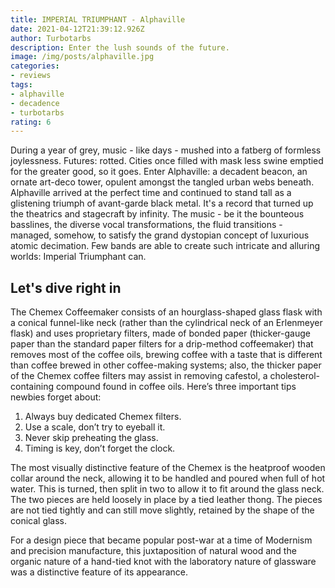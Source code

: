 ```yaml
---
title: IMPERIAL TRIUMPHANT - Alphaville
date: 2021-04-12T21:39:12.926Z
author: Turbotarbs
description: Enter the lush sounds of the future.
image: /img/posts/alphaville.jpg
categories:
- reviews
tags:
- alphaville
- decadence
- turbotarbs
rating: 6
---
```


During a year of grey, music - like days - mushed into a fatberg of formless
joylessness. Futures: rotted. Cities once filled with mask less swine emptied
for the greater good, so it goes. Enter Alphaville: a decadent beacon, an ornate
art-deco tower, opulent amongst the tangled urban webs beneath. Alphaville
arrived at the perfect time and continued to stand tall as a glistening triumph
of avant-garde black metal. It's a record that turned up the theatrics and
stagecraft by infinity. The music - be it the bounteous basslines, the diverse
vocal transformations, the fluid transitions - managed, somehow, to satisfy the
grand dystopian concept of luxurious atomic decimation. Few bands are able to
create such intricate and alluring worlds: Imperial Triumphant can.


## Let's dive right in

The Chemex Coffeemaker consists of an hourglass-shaped glass flask with a
conical funnel-like neck (rather than the cylindrical neck of an Erlenmeyer
flask) and uses proprietary filters, made of bonded paper (thicker-gauge paper
than the standard paper filters for a drip-method coffeemaker) that removes most
of the coffee oils, brewing coffee with a taste that is different than coffee
brewed in other coffee-making systems; also, the thicker paper of the Chemex
coffee filters may assist in removing cafestol, a cholesterol-containing
compound found in coffee oils. Here’s three important tips newbies forget about:

1. Always buy dedicated Chemex filters.
2. Use a scale, don’t try to eyeball it.
3. Never skip preheating the glass.
4. Timing is key, don’t forget the clock.

The most visually distinctive feature of the Chemex is the heatproof wooden
collar around the neck, allowing it to be handled and poured when full of hot
water. This is turned, then split in two to allow it to fit around the glass
neck. The two pieces are held loosely in place by a tied leather thong. The
pieces are not tied tightly and can still move slightly, retained by the shape
of the conical glass.

For a design piece that became popular post-war at a time of Modernism and
precision manufacture, this juxtaposition of natural wood and the organic nature
of a hand-tied knot with the laboratory nature of glassware was a distinctive
feature of its appearance.
